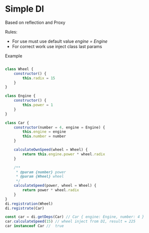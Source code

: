 # Simple DI

Based on reflection and Proxy


Rules:
* For use must use default value _engine = Engine_
* For correct work use inject class last params

Example
```js

class Wheel {
    constructor() {
        this.radix = 15
    }
}

class Engine {
    constructor() {
        this.power = 1
    }
}

class Car {
    constructor(number = 4, engine = Engine) {
        this.engine = engine
        this.number = number
    }

    calculateOwnSpeed(wheel = Wheel) {
        return this.engine.power * wheel.radix
    }

    /**
     * @param {number} power
     * @param {Wheel} wheel
     */
    calculateSpeed(power, wheel = Wheel) {
        return power * wheel.radix
    }
}
di.registration(Wheel)
di.registrate(Car)

const car = di.getDeps(Car) // Car { engine: Engine, number: 4 }
car.calculateSpeed(15) // wheel inject from DI, result = 225
car instanceof Car //  true
```
